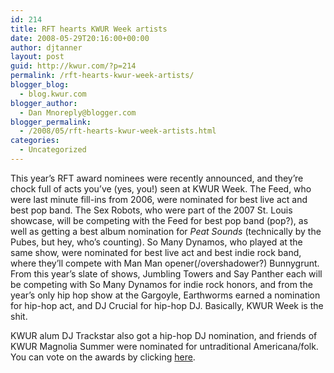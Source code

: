 ```yaml
---
id: 214
title: RFT hearts KWUR Week artists
date: 2008-05-29T20:16:00+00:00
author: djtanner
layout: post
guid: http://kwur.com/?p=214
permalink: /rft-hearts-kwur-week-artists/
blogger_blog:
  - blog.kwur.com
blogger_author:
  - Dan Mnoreply@blogger.com
blogger_permalink:
  - /2008/05/rft-hearts-kwur-week-artists.html
categories:
  - Uncategorized
---
```

<div class="pf-content">
  <p>
    This year&#8217;s RFT award nominees were recently announced, and they&#8217;re chock full of acts you&#8217;ve (yes, you!) seen at KWUR Week. The Feed, who were last minute fill-ins from 2006, were nominated for best live act and best pop band. The Sex Robots, who were part of the 2007 St. Louis showcase, will be competing with the Feed for best pop band (pop?), as well as getting a best album nomination for <span class="Apple-style-span" style="font-style: italic;">Peat Sounds </span>(technically by the Pubes, but hey, who&#8217;s counting). So Many Dynamos, who played at the same show, were nominated for best live act and best indie rock band, where they&#8217;ll compete with Man Man opener(/overshadower?) Bunnygrunt. From this year&#8217;s slate of shows, Jumbling Towers and Say Panther each will be competing with So Many Dynamos for indie rock honors, and from the year&#8217;s only hip hop show at the Gargoyle, Earthworms earned a nomination for hip-hop act, and DJ Crucial for hip-hop DJ. Basically, KWUR Week is the shit.
  </p>
  
  <div>
  </div>
  
  <div>
    KWUR alum DJ Trackstar also got a hip-hop DJ nomination, and friends of KWUR Magnolia Summer were nominated for untraditional Americana/folk. You can vote on the awards by clicking <a href="http://www.riverfronttimes.com/polls/musicawards2008/">here</a>.
  </div>
</div>